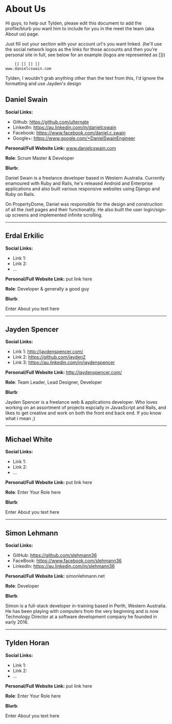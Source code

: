 # About Us
Hi guys, to help out Tylden, please edit this document to add the profile/blurb you want him to include for you in the meet the team (aka About us) page.

Just fill out your section with your account url's you want linked. (he'll use the social network logos as the links for those accounts and then you're personal site in full, see below for an example (logos are represented as []))

```
    [] [] [] []
www.danielcswain.com
```

Tylden, I wouldn't grab anything other than the text from this, I'd ignore the formatting and use Jayden's design

## Daniel Swain

__Social Links:__
- Github: https://github.com/ulternate
- LinkedIn: https://au.linkedin.com/in/danielcswain
- Facebook: https://www.facebook.com/daniel.c.swain
- Google+: https://www.google.com/+DanielSwainEngineer

__Personal/Full Website Link:__ www.danielcswain.com

__Role__: Scrum Master & Developer

__Blurb:__

Daniel Swain is a freelance developer based in Western Australia. Currently enamoured with Ruby and Rails, he's released Android and Enterprise applications and also built various responsive websites using Django and Ruby on Rails.

On PropertyDome, Daniel was responsible for the design and construction of all the /sell pages and their functionality. He also built the user login/sign-up screens and implemented infinite scrolling.
___
## Erdal Erkilic

__Social Links:__
- Link 1:
- Link 2:
- ...

__Personal/Full Website Link:__ put link here

__Role__: Developer & generally a good guy

__Blurb__:

Enter About you text here
___
## Jayden Spencer

__Social Links:__
- Link 1: http://jaydenspencer.com/
- Link 2: https://github.com/jayden2
- Link 3: https://au.linkedin.com/in/jaydenspencer

__Personal/Full Website Link:__ http://jaydenspencer.com/

__Role__: Team Leader, Lead Designer, Developer

__Blurb__:

Jayden Spencer is a freelance web & applications developer. Who loves working on an assortment of projects espcially in JavasScript and Rails, and likes to get creative and work on both the front end back end. If you know what i mean ;)
___
## Michael White

__Social Links:__
- Link 1:
- Link 2:
- ...

__Personal/Full Website Link:__ put link here

__Role__: Enter Your Role here

__Blurb__:

Enter About you text here
___
## Simon Lehmann

__Social Links:__
- GitHub: https://github.com/slehmann36
- FaceBook: https://www.facebook.com/slehmann36
- LinkedIn: https://au.linkedin.com/in/slehmann36

__Personal/Full Website Link:__ simonlehmann.net

__Role__: Developer

__Blurb__:

Simon is a full-stack developer in-training based in Perth, Western Australia. He has been playing with computers from the very beginning and is now Technology Director at a software development company he founded in early 2016. 

___
## Tylden Horan

__Social Links:__
- Link 1:
- Link 2:
- ...

__Personal/Full Website Link:__ put link here

__Role__: Enter Your Role here

__Blurb__:

Enter About you text here
